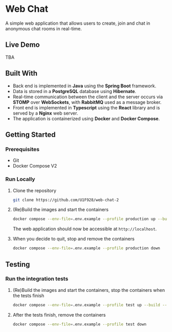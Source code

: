 # Web Chat 
 
A simple web application that allows users to create, join and chat in anonymous chat rooms in real-time. 
 
## Live Demo 

TBA 

## Built With

* Back end is implemented in **Java** using the **Spring Boot** framework.
* Data is stored in a **PostgreSQL** database using **Hibernate**.
* Real-time communication between the client and the server occurs via **STOMP** over **WebSockets**, with **RabbitMQ** used as a message broker.
* Front end is implemented in **Typescript** using the **React** library and is served by a **Nginx** web server.
* The application is containerized using **Docker** and **Docker Compose**.

## Getting Started 
 
### Prerequisites 
 
* Git
* Docker Compose V2
 
### Run Locally 

1. Clone the repository

    ```bash
    git clone https://github.com/U1F928/web-chat-2
    ```

2. (Re)Build the images and start the containers
    ```bash
    docker compose --env-file=.env.example --profile production up --build --detach 
    ```
    
    The web application should now be accessible at `http://localhost`.

3. When you decide to quit, stop and remove the containers
    ```bash
    docker compose --env-file=.env.example --profile production down
    ```


## Testing

### Run the integration tests

1. (Re)Build the images and start the containers, stop the containers when the tests finish
    ```bash
    docker compose --env-file=.env.example --profile test up --build --abort-on-container-exit 
    ```

2. After the tests finish, remove the containers
    ```bash
    docker compose --env-file=.env.example --profile test down
    ```

